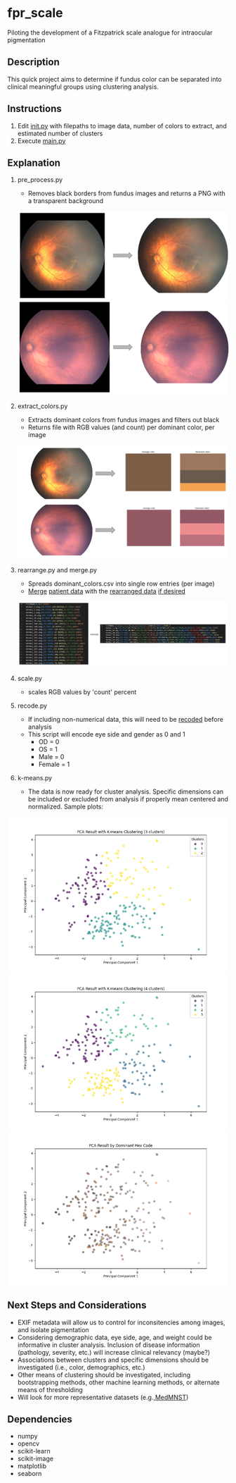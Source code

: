 # fpr_scale
 Piloting the development of a Fitzpatrick scale analogue for intraocular pigmentation

## Description
This quick project aims to determine if fundus color can be separated into clinical meaningful groups using clustering analysis.

## Instructions
 1) Edit [init.py](init.py) with filepaths to image data, number of colors to extract, and estimated number of clusters
 2) Execute [main.py](main.py)

## Explanation
 1) pre_process.py
    - Removes black borders from fundus images and returns a PNG with a transparent background

    ![example 1](bin/img_1.png)
    ![example 2](bin/img_2.png)

 2) extract_colors.py
    - Extracts dominant colors from fundus images and filters out black
    - Returns file with RGB values (and count) per dominant color, per image

    ![example 3](bin/fig_3.png)

 3) rearrange.py and merge.py
    - Spreads dominant_colors.csv into single row entries (per image)
    - [Merge](merge.py) [patient data](results/merged_zip_information.csv) with the [rearranged data](results/post_processed/Normal/rearranged_rgb_values.csv) [if desired](results/post_processed/Normal/merged_data.csv)

    ![example 4](bin/fig_5.png)

 4) scale.py
    - scales RGB values by 'count' percent

 5) recode.py
    - If including non-numerical data, this will need to be [recoded](results/post_processed/Normal/cleaned_data.csv) before analysis
    - This script will encode eye side and gender as 0 and 1
      - OD = 0
      - OS = 1
      - Male = 0
      - Female = 1
 
 6) k-means.py
    - The data is now ready for cluster analysis. Specific dimensions can be included or excluded from analysis if properly mean centered and normalized. Sample plots:

 ![example 5](bin/Figure_2.png)
 ![example 6](bin/Figure_1.png)
 ![example 7](bin/Figure_3.png)


## Next Steps and Considerations
- EXIF metadata will allow us to control for inconsitencies among images, and isolate pigmentation
- Considering demographic data, eye side, age, and weight could be informative in cluster analysis. Inclusion of disease information (pathology, severity, etc.) will increase clinical relevancy (maybe?)
- Associations between clusters and specific dimensions should be investigated (i.e., color, demographics, etc.)
- Other means of clustering should be investigated, including bootstrapping methods, other machine learning methods, or alternate means of thresholding
- Will look for more representative datasets (e.g.,[MedMNST](https://zenodo.org/records/10519652))

## Dependencies
 - numpy
 - opencv
 - scikit-learn
 - scikit-image
 - matplotlib
 - seaborn
